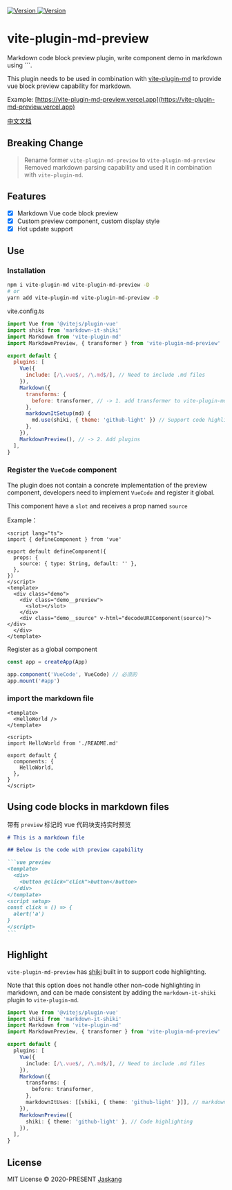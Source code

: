 <p>
  <a href="https://www.npmjs.com/package/vite-plugin-md-preview" target="_blank">
    <img alt="Version" src="https://img.shields.io/npm/v/vite-plugin-md-preview.svg">
  </a>
  <a href="https://www.npmjs.com/package/vite-plugin-md-preview" target="_blank">
    <img alt="Version" src="https://img.shields.io/npm/dt/vite-plugin-md-preview">
  </a>
</p>

# vite-plugin-md-preview

Markdown code block preview plugin, write component demo in markdown using \```.

This plugin needs to be used in combination with [vite-plugin-md](https://github.com/antfu/vite-plugin-md) to provide vue block preview capability for markdown.

Example: [https://vite-plugin-md-preview.vercel.app](https://vite-plugin-md-preview.vercel.app)

[中文文档](./README.zh-CN.md)

## Breaking Change

> Rename former `vite-plugin-md-preview` to `vite-plugin-md-preview`
> Removed markdown parsing capability and used it in combination with `vite-plugin-md`.

## Features

- [x] Markdown Vue code block preview
- [x] Custom preview component, custom display style
- [x] Hot update support

## Use

### Installation

```bash
npm i vite-plugin-md vite-plugin-md-preview -D
# or
yarn add vite-plugin-md vite-plugin-md-preview -D
```

vite.config.ts

```js
import Vue from '@vitejs/plugin-vue'
import shiki from 'markdown-it-shiki'
import Markdown from 'vite-plugin-md'
import MarkdownPreview, { transformer } from 'vite-plugin-md-preview'

export default {
  plugins: [
    Vue({
      include: [/\.vue$/, /\.md$/], // Need to include .md files
    }),
    Markdown({
      transforms: {
        before: transformer, // -> 1. add transformer to vite-plugin-md
      },
      markdownItSetup(md) {
        md.use(shiki, { theme: 'github-light' }) // Support code highlighting
      },
    }),
    MarkdownPreview(), // -> 2. Add plugins
  ],
}
```

### Register the `VueCode` component

The plugin does not contain a concrete implementation of the preview component, developers need to implement `VueCode` and register it global.

This component have a `slot` and receives a prop named `source`

Example：

```vue
<script lang="ts">
import { defineComponent } from 'vue'

export default defineComponent({
  props: {
    source: { type: String, default: '' },
  },
})
</script>
<template>
  <div class="demo">
    <div class="demo__preview">
      <slot></slot>
    </div>
    <div class="demo__source" v-html="decodeURIComponent(source)"></div>
  </div>
</template>
```

Register as a global component

```ts
const app = createApp(App)

app.component('VueCode', VueCode) // 必须的
app.mount('#app')
```

### import the markdown file

```vue
<template>
  <HelloWorld />
</template>

<script>
import HelloWorld from './README.md'

export default {
  components: {
    HelloWorld,
  },
}
</script>
```

## Using code blocks in markdown files

带有 `preview` 标记的 vue 代码块支持实时预览

````markdown
# This is a markdown file

## Below is the code with preview capability

```vue preview
<template>
  <div>
    <button @click="click">button</button>
  </div>
</template>
<script setup>
const click = () => {
  alert('a')
}
</script>
```
````

## Highlight

`vite-plugin-md-preview` has [shiki](https://github.com/antfu/markdown-it-shiki) built in to support code highlighting.

Note that this option does not handle other non-code highlighting in markdown, and can be made consistent by adding the `markdown-it-shiki` plugin to `vite-plugin-md`.

```ts
import Vue from '@vitejs/plugin-vue'
import shiki from 'markdown-it-shiki'
import Markdown from 'vite-plugin-md'
import MarkdownPreview, { transformer } from 'vite-plugin-md-preview'

export default {
  plugins: [
    Vue({
      include: [/\.vue$/, /\.md$/], // Need to include .md files
    }),
    Markdown({
      transforms: {
        before: transformer,
      },
      markdownItUses: [[shiki, { theme: 'github-light' }]], // markdown code highlighting
    }),
    MarkdownPreview({
      shiki: { theme: 'github-light' }, // Code highlighting
    }),
  ],
}
```

## License

MIT License © 2020-PRESENT [Jaskang](https://github.com/jsakang)
